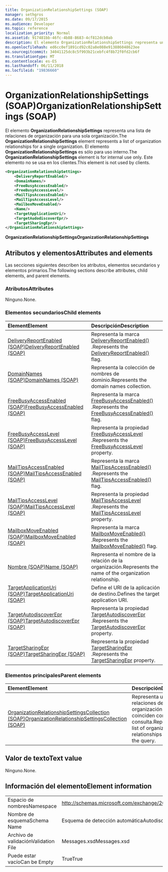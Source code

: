 ```yaml
---
title: OrganizationRelationshipSettings (SOAP)
manager: sethgros
ms.date: 09/17/2015
ms.audience: Developer
ms.topic: reference
localization_priority: Normal
ms.assetid: 917481bb-46fc-4b88-8683-4cf812dcb0ab
description: El elemento OrganizationRelationshipSettings representa una lista de relaciones de organización para una sola organización. El elemento OrganizationRelationshipSettings es sólo para uso interno. Este elemento no se usa en los clientes.
ms.openlocfilehash: ed6cc0ef1891cd92c02a8e088e913886048623ee
ms.sourcegitcommit: 34041125dc8c5f993b21cebfc4f8b72f0fd2cb6f
ms.translationtype: MT
ms.contentlocale: es-ES
ms.lasthandoff: 06/11/2018
ms.locfileid: "19836660"
---
```

# <a name="organizationrelationshipsettings-soap"></a><span data-ttu-id="cc8cb-105">OrganizationRelationshipSettings (SOAP)</span><span class="sxs-lookup"><span data-stu-id="cc8cb-105">OrganizationRelationshipSettings (SOAP)</span></span>

<span data-ttu-id="cc8cb-106">El elemento **OrganizationRelationshipSettings** representa una lista de relaciones de organización para una sola organización.</span><span class="sxs-lookup"><span data-stu-id="cc8cb-106">The **OrganizationRelationshipSettings** element represents a list of organization relationships for a single organization.</span></span> <span data-ttu-id="cc8cb-107">El elemento **OrganizationRelationshipSettings** es sólo para uso interno.</span><span class="sxs-lookup"><span data-stu-id="cc8cb-107">The **OrganizationRelationshipSettings** element is for internal use only.</span></span> <span data-ttu-id="cc8cb-108">Este elemento no se usa en los clientes.</span><span class="sxs-lookup"><span data-stu-id="cc8cb-108">This element is not used by clients.</span></span> 
  
```XML
<OrganizationRelationshipSettings>
    <DeliveryReportEnabled/>
    <DomainNames/>
    <FreeBusyAccessEnabled/>
    <FreeBusyAccessLevel/>
    <MailTipsAccessEnabled/>
    <MailTipsAccessLevel/>
    <MailboxMoveEnabled/>
    <Name/>
    <TargetApplicationUri/>
    <TargetAudodiscoverEpr/>
    <TargetSharingEpr/>
</OrganizationRelationshipSettings>
```

 <span data-ttu-id="cc8cb-109">**OrganizationRelationshipSettings**</span><span class="sxs-lookup"><span data-stu-id="cc8cb-109">**OrganizationRelationshipSettings**</span></span>
## <a name="attributes-and-elements"></a><span data-ttu-id="cc8cb-110">Atributos y elementos</span><span class="sxs-lookup"><span data-stu-id="cc8cb-110">Attributes and elements</span></span>

<span data-ttu-id="cc8cb-111">Las secciones siguientes describen los atributos, elementos secundarios y elementos primarios.</span><span class="sxs-lookup"><span data-stu-id="cc8cb-111">The following sections describe attributes, child elements, and parent elements.</span></span>
  
### <a name="attributes"></a><span data-ttu-id="cc8cb-112">Atributos</span><span class="sxs-lookup"><span data-stu-id="cc8cb-112">Attributes</span></span>

<span data-ttu-id="cc8cb-113">Ninguno.</span><span class="sxs-lookup"><span data-stu-id="cc8cb-113">None.</span></span>
  
### <a name="child-elements"></a><span data-ttu-id="cc8cb-114">Elementos secundarios</span><span class="sxs-lookup"><span data-stu-id="cc8cb-114">Child elements</span></span>

|<span data-ttu-id="cc8cb-115">**Element**</span><span class="sxs-lookup"><span data-stu-id="cc8cb-115">**Element**</span></span>|<span data-ttu-id="cc8cb-116">**Descripción**</span><span class="sxs-lookup"><span data-stu-id="cc8cb-116">**Description**</span></span>|
|:-----|:-----|
|[<span data-ttu-id="cc8cb-117">DeliveryReportEnabled (SOAP)</span><span class="sxs-lookup"><span data-stu-id="cc8cb-117">DeliveryReportEnabled (SOAP)</span></span>](deliveryreportenabled-soap.md) <br/> |<span data-ttu-id="cc8cb-118">Representa la marca [DeliveryReportEnabled()](https://msdn.microsoft.com/library/Microsoft.Exchange.SoapWebClient.AutoDiscover.OrganizationRelationshipSettings.DeliveryReportEnabled.aspx) .</span><span class="sxs-lookup"><span data-stu-id="cc8cb-118">Represents the [DeliveryReportEnabled()](https://msdn.microsoft.com/library/Microsoft.Exchange.SoapWebClient.AutoDiscover.OrganizationRelationshipSettings.DeliveryReportEnabled.aspx) flag.</span></span>  <br/> |
|[<span data-ttu-id="cc8cb-119">DomainNames (SOAP)</span><span class="sxs-lookup"><span data-stu-id="cc8cb-119">DomainNames (SOAP)</span></span>](domainnames-soap.md) <br/> |<span data-ttu-id="cc8cb-120">Representa la colección de nombres de dominio.</span><span class="sxs-lookup"><span data-stu-id="cc8cb-120">Represents the domain names collection.</span></span>  <br/> |
|[<span data-ttu-id="cc8cb-121">FreeBusyAccessEnabled (SOAP)</span><span class="sxs-lookup"><span data-stu-id="cc8cb-121">FreeBusyAccessEnabled (SOAP)</span></span>](freebusyaccessenabled-soap.md) <br/> |<span data-ttu-id="cc8cb-122">Representa la marca [FreeBusyAccessEnabled()](https://msdn.microsoft.com/library/Microsoft.Exchange.SoapWebClient.AutoDiscover.OrganizationRelationshipSettings.FreeBusyAccessEnabled.aspx) .</span><span class="sxs-lookup"><span data-stu-id="cc8cb-122">Represents the [FreeBusyAccessEnabled()](https://msdn.microsoft.com/library/Microsoft.Exchange.SoapWebClient.AutoDiscover.OrganizationRelationshipSettings.FreeBusyAccessEnabled.aspx) flag.</span></span>  <br/> |
|[<span data-ttu-id="cc8cb-123">FreeBusyAccessLevel (SOAP)</span><span class="sxs-lookup"><span data-stu-id="cc8cb-123">FreeBusyAccessLevel (SOAP)</span></span>](freebusyaccesslevel-soap.md) <br/> |<span data-ttu-id="cc8cb-124">Representa la propiedad [FreeBusyAccessLevel](https://msdn.microsoft.com/library/Microsoft.Exchange.Data.Directory.SystemConfiguration.OrganizationRelationship.FreeBusyAccessLevel.aspx) .</span><span class="sxs-lookup"><span data-stu-id="cc8cb-124">Represents the [FreeBusyAccessLevel](https://msdn.microsoft.com/library/Microsoft.Exchange.Data.Directory.SystemConfiguration.OrganizationRelationship.FreeBusyAccessLevel.aspx) property.</span></span>  <br/> |
|[<span data-ttu-id="cc8cb-125">MailTipsAccessEnabled (SOAP)</span><span class="sxs-lookup"><span data-stu-id="cc8cb-125">MailTipsAccessEnabled (SOAP)</span></span>](mailtipsaccessenabled-soap.md) <br/> |<span data-ttu-id="cc8cb-126">Representa la marca [MailTipsAccessEnabled()](https://msdn.microsoft.com/library/Microsoft.Exchange.SoapWebClient.AutoDiscover.OrganizationRelationshipSettings.MailTipsAccessEnabled.aspx) .</span><span class="sxs-lookup"><span data-stu-id="cc8cb-126">Represents the [MailTipsAccessEnabled()](https://msdn.microsoft.com/library/Microsoft.Exchange.SoapWebClient.AutoDiscover.OrganizationRelationshipSettings.MailTipsAccessEnabled.aspx) flag.</span></span>  <br/> |
|[<span data-ttu-id="cc8cb-127">MailTipsAccessLevel (SOAP)</span><span class="sxs-lookup"><span data-stu-id="cc8cb-127">MailTipsAccessLevel (SOAP)</span></span>](mailtipsaccesslevel-soap.md) <br/> |<span data-ttu-id="cc8cb-128">Representa la propiedad [MailTipsAccessLevel](https://msdn.microsoft.com/library/Microsoft.Exchange.Data.Directory.SystemConfiguration.OrganizationRelationship.MailTipsAccessLevel.aspx) .</span><span class="sxs-lookup"><span data-stu-id="cc8cb-128">Represents the [MailTipsAccessLevel](https://msdn.microsoft.com/library/Microsoft.Exchange.Data.Directory.SystemConfiguration.OrganizationRelationship.MailTipsAccessLevel.aspx) property.</span></span>  <br/> |
|[<span data-ttu-id="cc8cb-129">MailboxMoveEnabled (SOAP)</span><span class="sxs-lookup"><span data-stu-id="cc8cb-129">MailboxMoveEnabled (SOAP)</span></span>](mailboxmoveenabled-soap.md) <br/> |<span data-ttu-id="cc8cb-130">Representa la marca [MailboxMoveEnabled()](https://msdn.microsoft.com/library/Microsoft.Exchange.SoapWebClient.AutoDiscover.OrganizationRelationshipSettings.MailboxMoveEnabled.aspx) .</span><span class="sxs-lookup"><span data-stu-id="cc8cb-130">Represents the [MailboxMoveEnabled()](https://msdn.microsoft.com/library/Microsoft.Exchange.SoapWebClient.AutoDiscover.OrganizationRelationshipSettings.MailboxMoveEnabled.aspx) flag.</span></span>  <br/> |
|[<span data-ttu-id="cc8cb-131">Nombre (SOAP)</span><span class="sxs-lookup"><span data-stu-id="cc8cb-131">Name (SOAP)</span></span>](name-soap.md) <br/> |<span data-ttu-id="cc8cb-132">Representa el nombre de la relación de la organización.</span><span class="sxs-lookup"><span data-stu-id="cc8cb-132">Represents the name of the organization relationship.</span></span>  <br/> |
|[<span data-ttu-id="cc8cb-133">TargetApplicationUri (SOAP)</span><span class="sxs-lookup"><span data-stu-id="cc8cb-133">TargetApplicationUri (SOAP)</span></span>](targetapplicationuri-soap.md) <br/> |<span data-ttu-id="cc8cb-134">Define el URI de la aplicación de destino.</span><span class="sxs-lookup"><span data-stu-id="cc8cb-134">Defines the target application URI.</span></span>  <br/> |
|[<span data-ttu-id="cc8cb-135">TargetAutodiscoverEpr (SOAP)</span><span class="sxs-lookup"><span data-stu-id="cc8cb-135">TargetAutodiscoverEpr (SOAP)</span></span>](targetautodiscoverepr-soap.md) <br/> |<span data-ttu-id="cc8cb-136">Representa la propiedad [TargetAutodiscoverEpr](https://msdn.microsoft.com/library/Microsoft.Exchange.Data.Directory.SystemConfiguration.OrganizationRelationship.TargetAutodiscoverEpr.aspx) .</span><span class="sxs-lookup"><span data-stu-id="cc8cb-136">Represents the [TargetAutodiscoverEpr](https://msdn.microsoft.com/library/Microsoft.Exchange.Data.Directory.SystemConfiguration.OrganizationRelationship.TargetAutodiscoverEpr.aspx) property.</span></span>  <br/> |
|[<span data-ttu-id="cc8cb-137">TargetSharingEpr (SOAP)</span><span class="sxs-lookup"><span data-stu-id="cc8cb-137">TargetSharingEpr (SOAP)</span></span>](targetsharingepr-soap.md) <br/> |<span data-ttu-id="cc8cb-138">Representa la propiedad [TargetSharingEpr](https://msdn.microsoft.com/library/Microsoft.Exchange.Data.Directory.SystemConfiguration.OrganizationRelationship.TargetSharingEpr.aspx) .</span><span class="sxs-lookup"><span data-stu-id="cc8cb-138">Represents the [TargetSharingEpr](https://msdn.microsoft.com/library/Microsoft.Exchange.Data.Directory.SystemConfiguration.OrganizationRelationship.TargetSharingEpr.aspx) property.</span></span>  <br/> |
   
### <a name="parent-elements"></a><span data-ttu-id="cc8cb-139">Elementos principales</span><span class="sxs-lookup"><span data-stu-id="cc8cb-139">Parent elements</span></span>

|<span data-ttu-id="cc8cb-140">**Element**</span><span class="sxs-lookup"><span data-stu-id="cc8cb-140">**Element**</span></span>|<span data-ttu-id="cc8cb-141">**Descripción**</span><span class="sxs-lookup"><span data-stu-id="cc8cb-141">**Description**</span></span>|
|:-----|:-----|
|[<span data-ttu-id="cc8cb-142">OrganizationRelationshipSettingsCollection (SOAP)</span><span class="sxs-lookup"><span data-stu-id="cc8cb-142">OrganizationRelationshipSettingsCollection (SOAP)</span></span>](organizationrelationshipsettingscollection-soap.md) <br/> |<span data-ttu-id="cc8cb-143">Representa una lista de relaciones de organización que coinciden con la consulta.</span><span class="sxs-lookup"><span data-stu-id="cc8cb-143">Represents a list of organization relationships that match the query.</span></span>  <br/> |
   
## <a name="text-value"></a><span data-ttu-id="cc8cb-144">Valor de texto</span><span class="sxs-lookup"><span data-stu-id="cc8cb-144">Text value</span></span>

<span data-ttu-id="cc8cb-145">Ninguno.</span><span class="sxs-lookup"><span data-stu-id="cc8cb-145">None.</span></span>
  
## <a name="element-information"></a><span data-ttu-id="cc8cb-146">Información del elemento</span><span class="sxs-lookup"><span data-stu-id="cc8cb-146">Element information</span></span>

|||
|:-----|:-----|
|<span data-ttu-id="cc8cb-147">Espacio de nombres</span><span class="sxs-lookup"><span data-stu-id="cc8cb-147">Namespace</span></span>  <br/> |http://schemas.microsoft.com/exchange/2010/Autodiscover  <br/> |
|<span data-ttu-id="cc8cb-148">Nombre de esquema</span><span class="sxs-lookup"><span data-stu-id="cc8cb-148">Schema Name</span></span>  <br/> |<span data-ttu-id="cc8cb-149">Esquema de detección automática</span><span class="sxs-lookup"><span data-stu-id="cc8cb-149">Autodiscover schema</span></span>  <br/> |
|<span data-ttu-id="cc8cb-150">Archivo de validación</span><span class="sxs-lookup"><span data-stu-id="cc8cb-150">Validation File</span></span>  <br/> |<span data-ttu-id="cc8cb-151">Messages.xsd</span><span class="sxs-lookup"><span data-stu-id="cc8cb-151">Messages.xsd</span></span>  <br/> |
|<span data-ttu-id="cc8cb-152">Puede estar vacío</span><span class="sxs-lookup"><span data-stu-id="cc8cb-152">Can be Empty</span></span>  <br/> |<span data-ttu-id="cc8cb-153">True</span><span class="sxs-lookup"><span data-stu-id="cc8cb-153">True</span></span>  <br/> |
   

